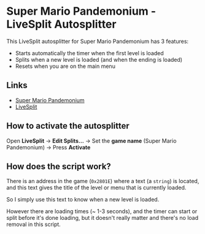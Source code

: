 # Super Mario Pandemonium - LiveSplit Autosplitter
This LiveSplit autosplitter for Super Mario Pandemonium has 3 features:
* Starts automatically the timer when the first level is loaded
* Splits when a new level is loaded (and when the ending is loaded)
* Resets when you are on the main menu

## Links

* [Super Mario Pandemonium](https://mfgg.net/index.php?act=resdb&param=02&c=2&id=301)
* [LiveSplit](https://livesplit.org/)

## How to activate the autosplitter
Open **LiveSplit** -> **Edit Splits...** -> Set the **game name** (Super Mario Pandemonium) -> Press **Activate**

## How does the script work?
There is an address in the game (`0x2801E`) where a text (a `string`) is located, and this text gives the title of the level or menu that is currently loaded.

So I simply use this text to know when a new level is loaded.

However there are loading times (~ 1-3 seconds), and the timer can start or split before it's done loading, but it doesn't really matter and there's no load removal in this script.
